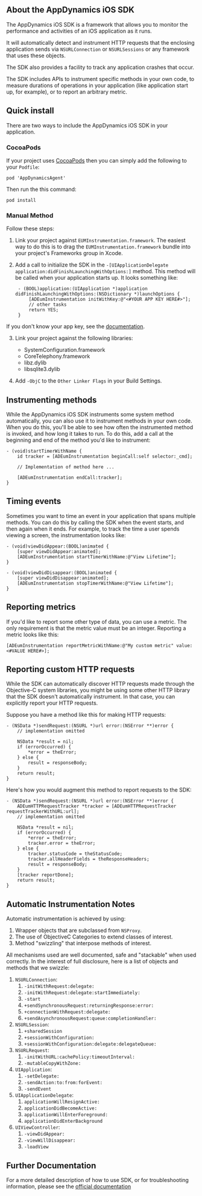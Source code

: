 ## About the AppDynamics iOS SDK

The AppDynamics iOS SDK is a framework that allows you to monitor the
performance and activities of an iOS application as it runs.

It will automatically detect and instrument HTTP requests that the
enclosing application sends via `NSURLConnection` or `NSURLSessions`
or any framework that uses these objects.

The SDK also provides a facility to track any application crashes that
occur.

The SDK includes APIs to instrument specific methods in your own code,
to measure durations of operations in your application (like
application start up, for example), or to report an arbitrary metric.

## Quick install
There are two ways to include the AppDynamics iOS SDK in your
application.

### CocoaPods
If your project uses [CocoaPods](https://cocoapods.org/) then you can simply add the
following to your `Podfile`:

```
pod 'AppDynamicsAgent'
```

Then run the this command:

```
pod install
```

### Manual Method
Follow these steps:

1. Link your project against `EUMInstrumentation.framework`. The
   easiest way to do this is to drag the
   `EUMInstrumentation.framework` bundle into your project's
   Frameworks group in Xcode.

2. Add a call to initialize the SDK in the
   `-[UIApplicationDelegate application:didFinishLaunchingWithOptions:]`
   method. This method will be called when your application starts
   up. It looks something like:

        - (BOOL)application:(UIApplication *)application didFinishLaunchingWithOptions:(NSDictionary *)launchOptions {
            [ADEumInstrumentation initWithKey:@"<#YOUR APP KEY HERE#>"];
            // other tasks
            return YES;
        }
If you don't know your app key, see the [documentation][docs].

3. Link your project against the following libraries:
   - SystemConfiguration.framework
   - CoreTelephony.framework
   - libz.dylib
   - libsqlite3.dylib

4. Add `-ObjC` to the `Other Linker Flags` in your Build Settings.

## Instrumenting methods
While the AppDynamics iOS SDK instruments some system method
automatically, you can also use it to instrument methods in your own
code. When you do this, you'll be able to see how often the
instrumented method is invoked, and how long it takes to run. To do
this, add a call at the beginning and end of the method you'd like to
instrument:

```
- (void)startTimerWithName {
    id tracker = [ADEumInstrumentation beginCall:self selector:_cmd];

    // Implementation of method here ...

    [ADEumInstrumentation endCall:tracker];
}
```

## Timing events
Sometimes you want to time an event in your application that spans
multiple methods. You can do this by calling the SDK when the event
starts, and then again when it ends. For example, to track the time a
user spends viewing a screen, the instrumentation looks like:

```
- (void)viewDidAppear:(BOOL)animated {
    [super viewDidAppear:animated];
    [ADEumInstrumentation startTimerWithName:@"View Lifetime"];
}

- (void)viewDidDisappear:(BOOL)animated {
    [super viewDidDisappear:animated];
    [ADEumInstrumentation stopTimerWithName:@"View Lifetime"];
}
```

## Reporting metrics
If you'd like to report some other type of data, you can use a
metric. The only requirement is that the metric value must be an
integer. Reporting a metric looks like this:

```
[ADEumInstrumentation reportMetricWithName:@"My custom metric" value:<#VALUE HERE#>];
```

## Reporting custom HTTP requests
While the SDK can automatically discover HTTP requests made through
the Objective-C system libraries, you might be using some other HTTP
library that the SDK doesn't automatically instrument. In that case,
you can explicitly report your HTTP requests.

Suppose you have a method like this for making HTTP requests:

```
- (NSData *)sendRequest:(NSURL *)url error:(NSError **)error {
    // implementation omitted

    NSData *result = nil;
    if (errorOccurred) {
        *error = theError;
    } else {
        result = responseBody;
    }
    return result;
}
```

Here's how you would augment this method to report requests to the SDK:

```
- (NSData *)sendRequest:(NSURL *)url error:(NSError **)error {
    ADEumHTTPRequestTracker *tracker = [ADEumHTTPRequestTracker requestTrackerWithURL:url];
    // implementation omitted

    NSData *result = nil;
    if (errorOccurred) {
        *error = theError;
        tracker.error = theError;
    } else {
        tracker.statusCode = theStatusCode;
        tracker.allHeaderFields = theResponseHeaders;
        result = responseBody;
    }
    [tracker reportDone];
    return result;
}
```

## Automatic Instrumentation Notes
Automatic instrumentation is achieved by using:

1. Wrapper objects that are subclassed from `NSProxy`.
1. The use of ObjectiveC Categories to extend classes of interest.
1. Method "swizzling" that interpose methods of interest.

All mechanisms used are well documented, safe and "stackable" when
used correctly. In the interest of full disclosure, here is a list of
objects and methods that we swizzle:

1. `NSURLConnection`:
   1. `-initWithRequest:delegate:`
   1. `-initWithRequest:delegate:startImmediately:`
   1. `-start`
   1. `+sendSynchronousRequest:returningResponse:error:`
   1. `+connectionWithRequest:delegate:`
   1. `+sendAsynchronousRequest:queue:completionHandler:`
1. `NSURLSession`:
   1. `+sharedSession`
   1. `+sessionWithConfiguration:`
   1. `+sessionWithConfiguration:delegate:delegateQueue:`
1. `NSURLRequest`:
   1. `-initWithURL:cachePolicy:timeoutInterval:`
   1. `-mutableCopyWithZone:`
1. `UIApplication`:
   1. `-setDelegate:`
   1. `-sendAction:to:from:forEvent:`
   1. `-sendEvent`
1. `UIApplicationDelegate`:
   1. `applicationWillResignActive:`
   1. `applicationDidBecomeActive:`
   1. `applicationWillEnterForeground:`
   1. `applicationDidEnterBackground`
1. `UIViewController`:
   1. `-viewDidAppear:`
   1. `-viewWillDisappear:`
   1. `-loadView`

## Further Documentation

For a more detailed description of how to use SDK, or for
troubleshooting information, please see the
[official documentation][docs]

[docs]: http://docs.appdynamics.com/ "AppDynamics Documentation"
